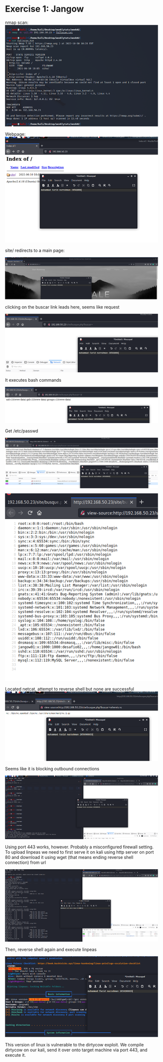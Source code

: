 # Exercise 1: Jangow

nmap scan:  
![](media/212d547ccc3233d7a7cbe625af3229cd.png)

Webpage:  
![A screenshot of a computer Description automatically generated](media/80924391ea5f95f3ec0ffffd7724d7de.png)

site/ redirects to a main page:

![](media/c3d52620dbb49cbef8f2d4622c754bf6.png)

clicking on the buscar link leads here, seems like request

![A screenshot of a computer Description automatically generated](media/d83812f855098465c7c9a6a9ed4e7e69.png)

It executes bash commands

![](media/d35e1e546cb34ab1782c0074a485582f.png)

Get /etc/passwd

![](media/29130b938a9e138841fe08a092c7979d.png)

![Text Description automatically generated](media/a5b5a6c11eabab6086345c49a1300e80.png)

Located netcat, attempt to reverse shell but none are successful  
![](media/a4d0584eb2f91dbefd0cc41b060c0aae.png)

Seems like it is blocking outbound connections

![](media/95e1e99981d7c1ab34471dd143bb1086.png)

Using port 443 works, however. Probably a misconfigured firewall setting. To upload linpeas we need to first serve it on kali using http server on port 80 and download it using wget (that means ending reverse shell connection) from url

![](media/8c71ca4bf9d8e29b0e5898ca25747c7c.png)

Then, reverse shell again and execute linpeas

![Graphical user interface, text Description automatically generated](media/6d5603638292e69c384e54d7e7fad980.png)

This version of linux is vulnerable to the dirtycow exploit. We compile dirtycow on our kali, send it over onto target machine via port 443, and execute it.
